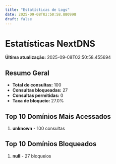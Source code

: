 ```yaml
---
title: "Estatísticas de Logs"
date: 2025-09-08T02:50:58.880998
draft: false
---
```

# Estatísticas NextDNS
**Última atualização:** 2025-09-08T02:50:58.455694
## Resumo Geral
- **Total de consultas:** 100
- **Consultas bloqueadas:** 27
- **Consultas permitidas:** 0
- **Taxa de bloqueio:** 27.0%
## Top 10 Domínios Mais Acessados
1. **unknown** - 100 consultas

## Top 10 Domínios Bloqueados

1. **null** - 27 bloqueios
